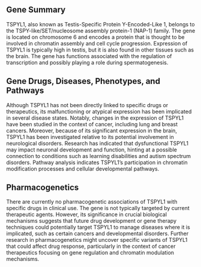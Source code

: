 ## Gene Summary
TSPYL1, also known as Testis-Specific Protein Y-Encoded-Like 1, belongs to the TSPY-like/SET/nucleosome assembly protein-1 (NAP-1) family. The gene is located on chromosome 6 and encodes a protein that is thought to be involved in chromatin assembly and cell cycle progression. Expression of TSPYL1 is typically high in testis, but it is also found in other tissues such as the brain. The gene has functions associated with the regulation of transcription and possibly playing a role during spermatogenesis.

## Gene Drugs, Diseases, Phenotypes, and Pathways
Although TSPYL1 has not been directly linked to specific drugs or therapeutics, its malfunctioning or atypical expression has been implicated in several disease states. Notably, changes in the expression of TSPYL1 have been studied in the context of cancer, including lung and breast cancers. Moreover, because of its significant expression in the brain, TSPYL1 has been investigated relative to its potential involvement in neurological disorders. Research has indicated that dysfunctional TSPYL1 may impact neuronal development and function, hinting at a possible connection to conditions such as learning disabilities and autism spectrum disorders. Pathway analysis indicates TSPYL1’s participation in chromatin modification processes and cellular developmental pathways.

## Pharmacogenetics
There are currently no pharmacogenetic associations of TSPYL1 with specific drugs in clinical use. The gene is not typically targeted by current therapeutic agents. However, its significance in crucial biological mechanisms suggests that future drug development or gene therapy techniques could potentially target TSPYL1 to manage diseases where it is implicated, such as certain cancers and developmental disorders. Further research in pharmacogenetics might uncover specific variants of TSPYL1 that could affect drug response, particularly in the context of cancer therapeutics focusing on gene regulation and chromatin modulation mechanisms.